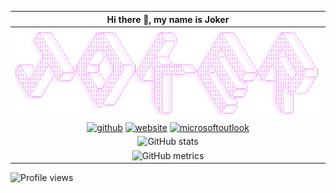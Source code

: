 | **Hi there 👋, my name is Joker** |
| :--: |
|    ![](api/Joker.png)|
|   [<img src='https://cdn.jsdelivr.net/npm/simple-icons@3.0.1/icons/github.svg' alt='github' height='40'>](https://github.com/leon000919)  [<img src='https://cdn.jsdelivr.net/npm/simple-icons@3.0.1/icons/icloud.svg' alt='website' height='40'>](https://endgame.cc)  [<img src='https://cdn.jsdelivr.net/npm/simple-icons@3.0.1/icons/microsoftoutlook.svg' alt='microsoftoutlook' height='40'>](mailto://lyong000919@163.com)     |
|  ![GitHub stats](https://github-readme-stats.vercel.app/api?username=leon000919&show_icons=true)      |
|   ![GitHub metrics](https://metrics.lecoq.io/leon000919)     |




![Profile views](https://gpvc.arturio.dev/leon000919)  
